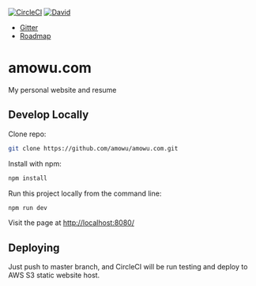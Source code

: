 [![CircleCI](https://img.shields.io/circleci/project/amowu/amowu.com.svg?style=flat-square)](https://circleci.com/gh/amowu/amowu.com)
[![David](https://img.shields.io/david/amowu/amowu.com.svg?style=flat-square)](https://david-dm.org/amowu/amowu.com)

- [Gitter](https://gitter.im/amowu/amowu.com)
- [Roadmap](https://overv.io/amowu/amowu.com)

# amowu.com

My personal website and resume

## Develop Locally

Clone repo:

```sh
git clone https://github.com/amowu/amowu.com.git
```

Install with npm:

```sh
npm install
```

Run this project locally from the command line:

```sh
npm run dev
```

Visit the page at [http://localhost:8080/](http://localhost:8080/)

## Deploying

Just push to master branch, and CircleCI will be run testing and deploy to AWS S3 static website host.
